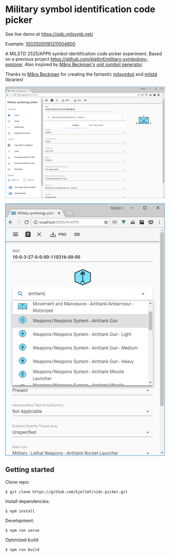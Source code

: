 # Military symbol identification code picker

See live demo at https://sidc.milsymb.net/

Example: [10031000161211004600](https://sidc.milsymb.net/#/APP6/10031000161211004600?additionalInformation=42&higherFormation=3)

A MILSTD 2525/APP6 symbol identification code picker experiment. Based on a previous project https://github.com/kjellmf/military-symbology-explorer. Also inspired by [Måns Beckman's](https://spatialillusions.com/) [unit symbol generator](https://spatialillusions.com/unitgenerator/).

Thanks to [Måns Beckman](https://spatialillusions.com/) for creating the fantastic [milsymbol](https://spatialillusions.com/milsymbol/index.html) and [milstd](https://github.com/spatialillusions/milstd) libraries! 

![alt text](images/screenshot1.png "Example 1")

![alt text](images/screenshot2.png "Works on mobile")

## Getting started

Clone repo:

    $ git clone https://github.com/kjellmf/sidc-picker.git

Install dependencies:

    $ npm install

Development:

    $ npm run serve

Optimized build:

    $ npm run build

